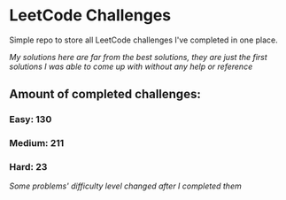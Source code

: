 
# LeetCode Challenges

Simple repo to store all LeetCode challenges I've completed in one place.

<i>My solutions here are far from the best solutions, they are just the first solutions I was able to come up with without any help or reference</i>

## Amount of completed challenges:

### Easy: 130

### Medium: 211

### Hard: 23

<i>Some problems' difficulty level changed after I completed them</i>
